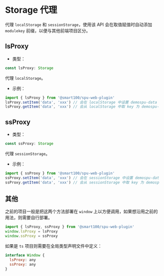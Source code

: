 

# Storage 代理

代理 `localStorage` 和 `sessionStorage`，使用该 API 会在取值赋值时自动添加 `modulekey` 前缀，以便与其他前端项目区分。


## lsProxy
+ 类型：

```js
const lsProxy: Storage
```

代理 `localStorage`。

+ 示例：

```js
import { lsProxy } from '@smart100/spu-web-plugin'
lsProxy.setItem('data', 'xxx') // 会在 localStorage 中设置 demospu-data = 'xxx'
lsProxy.getItem('data', 'xxx') // 会从 localStorage 中取 key 为 demospu-data 的值
```


## ssProxy
+ 类型：

```js
const ssProxy: Storage
```

代理 `sessionStorage`。

+ 示例：

```js
import { ssProxy } from '@smart100/spu-web-plugin'
ssProxy.setItem('data', 'xxx') // 会在 sessionStorage 中设置 demospu-data = 'xxx'
ssProxy.getItem('data', 'xxx') // 会从 sessionStorage 中取 key 为 demospu-data 的值
```


## 其他

之前的项目一般是把这两个方法部署在 `window` 上以方便调用，如果想沿用之前的用法，则需要自行部署。

```js
import { lsProxy, ssProxy } from '@smart100/spu-web-plugin'
window.lsProxy = lsProxy
window.ssProxy = ssProxy
```

如果是 `ts` 项目则需要在全局类型声明文件中定义：

```js
interface Window {
  lsProxy: any
  ssProxy: any
}
```
